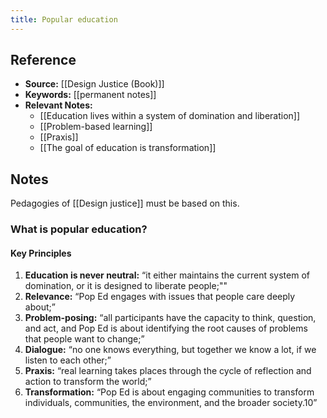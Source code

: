 ```yaml
---
title: Popular education
---
```

## Reference
- **Source:** [[Design Justice (Book)]]
- **Keywords:** [[permanent notes]]
- **Relevant Notes:** 
	- [[Education lives within a system of domination and liberation]]
	- [[Problem-based learning]]
	- [[Praxis]]
	- [[The goal of education is transformation]]
## Notes
Pedagogies of [[Design justice]] must be based on this.
### What is popular education?
#### Key Principles
1. **Education is never neutral:** “it either maintains the current system of domination, or it is designed to liberate people;""
2. **Relevance:** “Pop Ed engages with issues that people care deeply about;”
3. **Problem-posing:** “all participants have the capacity to think, question, and act, and Pop Ed is about identifying the root causes of problems that people want to change;”
4. **Dialogue:** “no one knows everything, but together we know a lot, if we listen to each other;”
5. **Praxis:** “real learning takes places through the cycle of reflection and action to transform the world;”
6. **Transformation:** “Pop Ed is about engaging communities to transform individuals, communities, the environment, and the broader society.10”